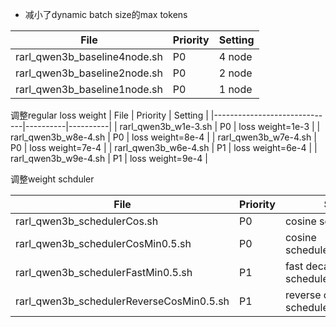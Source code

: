 - 减小了dynamic batch size的max tokens

| File                         | Priority | Setting  |
|------------------------------|----------|----------|
| rarl_qwen3b_baseline4node.sh | P0       | 4 node   |
| rarl_qwen3b_baseline2node.sh | P0       | 2 node   |
| rarl_qwen3b_baseline1node.sh | P0       | 1 node   |

调整regular loss weight
| File                         | Priority | Setting  |
|------------------------------|----------|----------|
| rarl_qwen3b_w1e-3.sh | P0       | loss weight=1e-3   |
| rarl_qwen3b_w8e-4.sh | P0       | loss weight=8e-4   |
| rarl_qwen3b_w7e-4.sh | P0       | loss weight=7e-4   |
| rarl_qwen3b_w6e-4.sh | P1       | loss weight=6e-4   |
| rarl_qwen3b_w9e-4.sh | P1       | loss weight=9e-4   |

调整weight schduler

| File                         | Priority | Setting  |
|------------------------------|----------|----------|
| rarl_qwen3b_schedulerCos.sh | P0       | cosine scheduler   |
| rarl_qwen3b_schedulerCosMin0.5.sh | P0       | cosine scheduler+eta_min=0.5   |
| rarl_qwen3b_schedulerFastMin0.5.sh | P1       |    fast decay scheduler+eta_min=0.5 |
| rarl_qwen3b_schedulerReverseCosMin0.5.sh | P1       | reverse cosine scheduler+eta min=0.5   |
